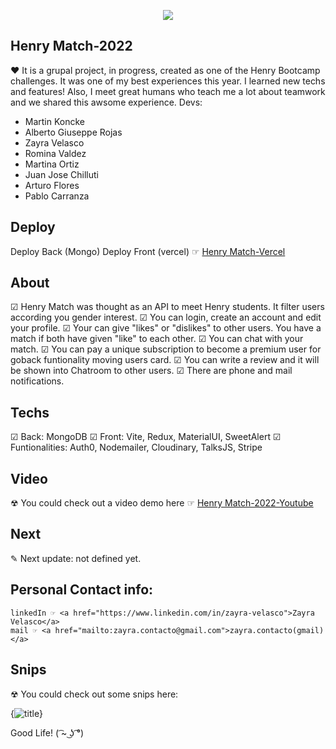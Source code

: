 <p align='center'>
<img src="https://readme-typing-svg.herokuapp.com?color=CAC8F8&background=1C1C1D&size=25&center=true&vCenter=true&width=433&height=75&lines=Hi+it's+Zay;Soft+dev+&+Admin+manager;it+is+Henry+Match;a+group+full+stack+project;for+Henry+Bootcamp;enojy+it!">
</p>

## Henry Match-2022
❤ It is a grupal project, in progress, created as one of the Henry Bootcamp challenges. It was one of my best experiences this year. I learned new techs and features! Also, I meet great humans who teach me a lot about teamwork and we shared this awsome experience.
Devs:
- Martin Koncke
- Alberto Giuseppe Rojas
- Zayra Velasco 
- Romina Valdez
- Martina Ortiz
- Juan Jose Chilluti
- Arturo Flores
- Pablo Carranza

## Deploy
Deploy Back (Mongo) 
Deploy Front (vercel) ☞ <a href="https://henry-front.vercel.app/">Henry Match-Vercel</a>

## About
☑ Henry Match was thought as an API to meet Henry students. It filter users according you gender interest. 
☑ You can login, create an account and edit your profile.
☑ Your can give "likes" or "dislikes" to other users. You have a match if both have given "like" to each other.
☑ You can chat with your match.
☑ You can pay a unique subscription to become a premium user for goback funtionality moving users card.
☑ You can write a review and it will be shown into Chatroom to other users.
☑ There are phone and mail notifications.

## Techs
☑ Back: MongoDB
☑ Front: Vite, Redux, MaterialUI, SweetAlert
☑ Funtionalities: Auth0, Nodemailer, Cloudinary, TalksJS, Stripe

## Video
☢ You could check out a video demo here ☞ <a href="https://youtu.be/2sNoYym5944"> Henry Match-2022-Youtube </a>


## Next
✎ Next update: not defined yet.

## Personal Contact info:

    linkedIn ☞ <a href="https://www.linkedin.com/in/zayra-velasco">Zayra Velasco</a>
    mail ☞ <a href="mailto:zayra.contacto@gmail.com">zayra.contacto(gmail)</a>

## Snips
☢ You could check out some snips here:

{![title](https://url)}

Good Life! ( ͡~ ͜ʖ ͡°)
